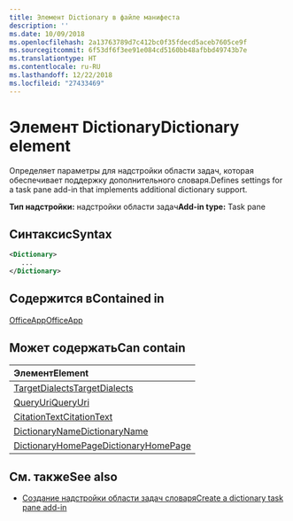 ```yaml
---
title: Элемент Dictionary в файле манифеста
description: ''
ms.date: 10/09/2018
ms.openlocfilehash: 2a13763789d7c412bc0f35fdecd5aceb7605ce9f
ms.sourcegitcommit: 6f53df6f3ee91e084cd5160bb48afbbd49743b7e
ms.translationtype: HT
ms.contentlocale: ru-RU
ms.lasthandoff: 12/22/2018
ms.locfileid: "27433469"
---
```

# <a name="dictionary-element"></a><span data-ttu-id="594df-102">Элемент Dictionary</span><span class="sxs-lookup"><span data-stu-id="594df-102">Dictionary element</span></span>
<span data-ttu-id="594df-103">Определяет параметры для надстройки области задач, которая обеспечивает поддержку дополнительного словаря.</span><span class="sxs-lookup"><span data-stu-id="594df-103">Defines settings for a task pane add-in that implements additional dictionary support.</span></span>

<span data-ttu-id="594df-104">**Тип надстройки:** надстройки области задач</span><span class="sxs-lookup"><span data-stu-id="594df-104">**Add-in type:** Task pane</span></span>

## <a name="syntax"></a><span data-ttu-id="594df-105">Синтаксис</span><span class="sxs-lookup"><span data-stu-id="594df-105">Syntax</span></span>

```XML
<Dictionary>
   ...
</Dictionary>
```

## <a name="contained-in"></a><span data-ttu-id="594df-106">Содержится в</span><span class="sxs-lookup"><span data-stu-id="594df-106">Contained in</span></span>

[<span data-ttu-id="594df-107">OfficeApp</span><span class="sxs-lookup"><span data-stu-id="594df-107">OfficeApp</span></span>](officeapp.md)

## <a name="can-contain"></a><span data-ttu-id="594df-108">Может содержать</span><span class="sxs-lookup"><span data-stu-id="594df-108">Can contain</span></span>

|<span data-ttu-id="594df-109">**Элемент**</span><span class="sxs-lookup"><span data-stu-id="594df-109">**Element**</span></span>|
|:-----|
|[<span data-ttu-id="594df-110">TargetDialects</span><span class="sxs-lookup"><span data-stu-id="594df-110">TargetDialects</span></span>](targetdialects.md)|
|[<span data-ttu-id="594df-111">QueryUri</span><span class="sxs-lookup"><span data-stu-id="594df-111">QueryUri</span></span>](queryuri.md)|
|[<span data-ttu-id="594df-112">CitationText</span><span class="sxs-lookup"><span data-stu-id="594df-112">CitationText</span></span>](citationtext.md)|
|[<span data-ttu-id="594df-113">DictionaryName</span><span class="sxs-lookup"><span data-stu-id="594df-113">DictionaryName</span></span>](dictionaryname.md)|
|[<span data-ttu-id="594df-114">DictionaryHomePage</span><span class="sxs-lookup"><span data-stu-id="594df-114">DictionaryHomePage</span></span>](dictionaryhomepage.md)|

## <a name="see-also"></a><span data-ttu-id="594df-115">См. также</span><span class="sxs-lookup"><span data-stu-id="594df-115">See also</span></span>

- [<span data-ttu-id="594df-116">Создание надстройки области задач словаря</span><span class="sxs-lookup"><span data-stu-id="594df-116">Create a dictionary task pane add-in</span></span>](https://docs.microsoft.com/office/dev/add-ins/word/dictionary-task-pane-add-ins)
    
